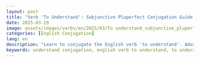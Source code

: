 ```yaml
---
layout: post 
title: "Verb 'To Understand': Subjunctive Pluperfect Conjugation Guide for Beginners"
date: 2025-03-29
image: assets/images/verbs/en/2025/03/To understand_subjunctive_pluperfect.webp
categories: [English Conjugation]
lang: en
description: "Learn to conjugate the English verb 'to understand'. Advance your English with our simple and practical guide."
keywords: understand conjugation, english verb to understand, to understand subjunctive pluperfect, english conjugation, learn english
---
```

